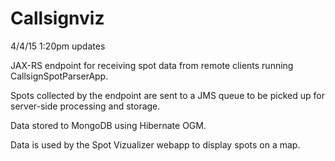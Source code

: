 Callsignviz
===========

4/4/15 1:20pm updates

JAX-RS endpoint for receiving spot data from remote clients running CallsignSpotParserApp.

Spots collected by the endpoint are sent to a JMS queue to be picked up for server-side
processing and storage. 

Data stored to MongoDB using Hibernate OGM.

Data is used by the Spot Vizualizer webapp to display spots on a map.
